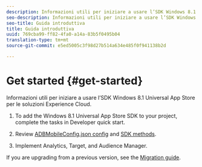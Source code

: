 ```yaml
---
description: Informazioni utili per iniziare a usare l’SDK Windows 8.1 Universal App Store per le soluzioni Experience Cloud.
seo-description: Informazioni utili per iniziare a usare l’SDK Windows 8.1 Universal App Store per le soluzioni Experience Cloud.
seo-title: Guida introduttiva
title: Guida introduttiva
uuid: 769cba99-ff82-4fa0-a14a-83b5f0495b04
translation-type: tm+mt
source-git-commit: e5ed5005c3f98d27b514a634e485f0f941138b2d

---
```



# Get started {#get-started}

Informazioni utili per iniziare a usare l’SDK Windows 8.1 Universal App Store per le soluzioni Experience Cloud.

1. To add the Windows 8.1 Universal App Store SDK to your project, complete the tasks in Developer quick start.[](/help/windows-appstore/c-getting-started/dev-qs.md)

1. Review [ADBMobileConfig.json config](/help/windows-appstore/c-configuration/c.json.md) and [SDK methods](/help/windows-appstore/c-configuration/methods.md).

1. Implement Analytics, Target, and Audience Manager.[](/help/windows-appstore/analytics/analytics.md)[](/help/windows-appstore/target/target-methods.md)[](/help/windows-appstore/audiencemgmt/audience-manager-methods.md)

If you are upgrading from a previous version, see the [Migration guide](/help/windows-appstore/migration-v3.md).
